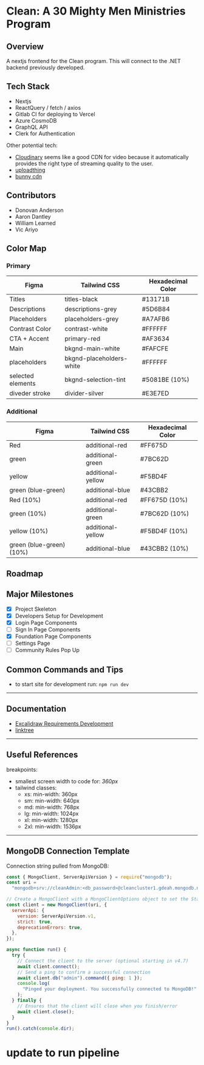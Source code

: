 # Clean: A 30 Mighty Men Ministries Program

## Overview

A nextjs frontend for the Clean program. This will connect to the .NET backend previously developed.

## Tech Stack

- Nextjs
- ReactQuery / fetch / axios
- Gitlab CI for deploying to Vercel
- Azure CosmoDB
- GraphQL API
- Clerk for Authentication

Other potential tech:

- [Cloudinary](https://cloudinary.com/pricing) seems like a good CDN for video because it automatically provides the right type of streaming quality to the user.
- [uploadthing](https://uploadthing.com/)
- [bunny cdn](https://bunny.net/cdn/)

## Contributors

- Donovan Anderson
- Aaron Dantley
- William Learned
- Vic Ariyo

## Color Map

### Primary

| Figma             | Tailwind CSS             | Hexadecimal Color |
| ----------------- | ------------------------ | ----------------- |
| Titles            | titles-black             | #13171B           |
| Descriptions      | descriptions-grey        | #5D6B84           |
| Placeholders      | placeholders-grey        | #A7AFB6           |
| Contrast Color    | contrast-white           | #FFFFFF           |
| CTA + Accent      | primary-red              | #AF3634           |
| Main              | bkgnd-main-white         | #FAFCFE           |
| placeholders      | bkgnd-placeholders-white | #FFFFFF           |
| selected elements | bkgnd-selection-tint     | #5081BE (10%)     |
| diveder stroke    | divider-silver           | #E3E7ED           |

### Additional

| Figma                    | Tailwind CSS      | Hexadecimal Color |
| ------------------------ | ----------------- | ----------------- |
| Red                      | additional-red    | #FF675D           |
| green                    | additional-green  | #7BC62D           |
| yellow                   | additional-yellow | #F5BD4F           |
| green (blue-green)       | additional-blue   | #43CBB2           |
| Red (10%)                | additional-red    | #FF675D (10%)     |
| green (10%)              | additional-green  | #7BC62D (10%)     |
| yellow (10%)             | additional-yellow | #F5BD4F (10%)     |
| green (blue-green) (10%) | additional-blue   | #43CBB2 (10%)     |

## Roadmap

## Major Milestones

- [x] Project Skeleton
- [x] Developers Setup for Development
- [x] Login Page Components
- [ ] Sign In Page Components
- [x] Foundation Page Components
- [ ] Settings Page
- [ ] Community Rules Pop Up

## Common Commands and Tips

- to start site for development run: `npm run dev`

---

## Documentation

- [Excalidraw Requirements Development](https://link.excalidraw.com/readonly/oQPGBmVuToHRTeUx01Fy)
- [linktree](https://linktr.ee/30mmm)

---

## Useful References

breakpoints:

- smallest screen width to code for: _360px_
- tailwind classes:
  - xs: min-width: 360px
  - sm: min-width: 640px
  - md: min-width: 768px
  - lg: min-width: 1024px
  - xl: min-width: 1280px
  - 2xl: min-width: 1536px

---

## MongoDB Connection Template

Connection string pulled from MongoDB:

```javascript
const { MongoClient, ServerApiVersion } = require("mongodb");
const uri =
  "mongodb+srv://cleanAdmin:<db_password>@cleancluster1.gdeah.mongodb.net/?retryWrites=true&w=majority&appName=cleancluster1";

// Create a MongoClient with a MongoClientOptions object to set the Stable API version
const client = new MongoClient(uri, {
  serverApi: {
    version: ServerApiVersion.v1,
    strict: true,
    deprecationErrors: true,
  },
});

async function run() {
  try {
    // Connect the client to the server	(optional starting in v4.7)
    await client.connect();
    // Send a ping to confirm a successful connection
    await client.db("admin").command({ ping: 1 });
    console.log(
      "Pinged your deployment. You successfully connected to MongoDB!",
    );
  } finally {
    // Ensures that the client will close when you finish/error
    await client.close();
  }
}
run().catch(console.dir);
```

# update to run pipeline